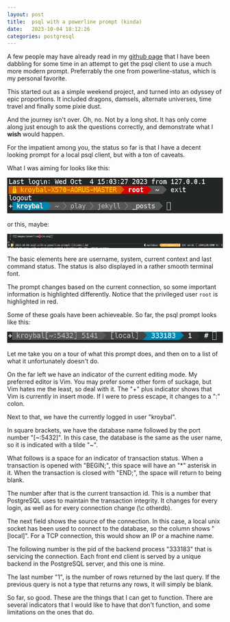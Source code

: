 ```yaml
---
layout: post
title:  psql with a powerline prompt (kinda)
date:   2023-10-04 18:12:26
categories: postgresql
---
```


A few people may have already read in my [github page](https://github.com/bithead2k) that I have been dabbling for some time in an attempt to get the psql client to use a much more modern prompt.  Preferrably the one from powerline-status, which is my personal favorite.

This started out as a simple weekend project, and turned into an odyssey of epic
proportions.  It included dragons, damsels, alternate universes, time travel and
finally some pixie dust.

And the journey isn't over.  Oh, no.  Not by a long shot.  It has only come
along just enough to ask the questions correctly, and demonstrate what I **wish** would happen.

For the impatient among you, the status so far is that I have a decent looking
prompt for a local psql client, but with a ton of caveats.

What I was aiming for looks like this:

![powerline bash](images/powerline_bash.png)

or this, maybe:

![powerline vim](images/powerline_vim.png)

The basic elements here are username, system, current context and last command
status.  The status is also displayed in a rather smooth terminal font.

The prompt changes based on the current connection, so some important
information is highlighted differently.  Notice that the privileged user `root`
is highlighted in red.

Some of these goals have been achieveable.  So far, the psql prompt looks like
this:

![powerline psql](images/powerline_psql.png)

Let me take you on a tour of what this prompt does, and then on to a list of
what it unfortunately doesn't do.

On the far left we have an indicator of the current editing mode.  My preferred
editor is Vim.  You may prefer some other form of suckage, but Vim hates me the
least, so deal with it.  The "+" plus indicator shows that Vim is currently in
insert mode.  If I were to press escape, it changes to a ":" colon.

Next to that, we have the currently logged in user "kroybal".

In square brackets, we have the database name followed by the port number "[~:5432]".  In
this case, the database is the same as the user name, so it is indicated with a
tilde "~".

What follows is a space for an indicator of transaction status.  When a
transaction is opened with "BEGIN;", this space will have an "\*" asterisk in
it.  When the transaction is closed with "END;", the space will return to being
blank.

The number after that is the current transaction id.  This is a number that
PostgreSQL uses to maintain the transaction integrity.  It changes for every
login, as well as for every connection change (\c otherdb).

The next field shows the source of the connection.  In this case, a local unix
socket has been used to connect to the database, so the column shows "[local]".
For a TCP connection, this would show an IP or a machine name.

The following number is the pid of the backend process "333183" that is servicing the
connection.  Each front end client is served by a unique backend in the
PostgreSQL server, and this one is mine.

The last number "1", is the number of rows returned by the last query.  If the
previous query is not a type that returns any rows, it will simply be blank.

So far, so good.  These are the things that I can get to function.  There are
several indicators that I would like to have that don't function, and some
limitations on the ones that do.


